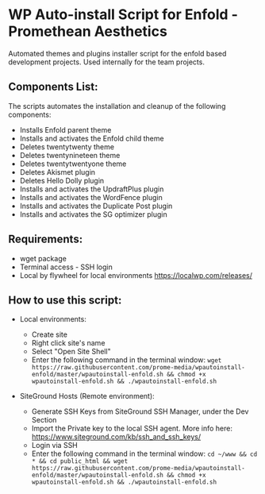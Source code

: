 # WP Auto-install Script for Enfold - Promethean Aesthetics
Automated themes and plugins installer script for the enfold based development projects. Used internally for the team projects.

## Components List:
The scripts automates the installation and cleanup of the following components:
- Installs Enfold parent theme
- Installs and activates the Enfold child theme
- Deletes twentytwenty theme
- Deletes twentynineteen theme
- Deletes twentytwentyone theme
- Deletes Akismet plugin
- Deletes Hello Dolly plugin
- Installs and activates the UpdraftPlus plugin
- Installs and activates the WordFence plugin
- Installs and activates the Duplicate Post plugin
- Installs and activates the SG optimizer plugin

## Requirements:
- wget package
- Terminal access - SSH login
- Local by flywheel for local environments https://localwp.com/releases/
## How to use this script:
- Local environments:
    - Create site
    - Right click site's name
    - Select "Open Site Shell"
    - Enter the following command in the terminal window: `wget https://raw.githubusercontent.com/prome-media/wpautoinstall-enfold/master/wpautoinstall-enfold.sh && chmod +x wpautoinstall-enfold.sh && ./wpautoinstall-enfold.sh`

- SiteGround Hosts (Remote environment):
    - Generate SSH Keys from SiteGround SSH Manager, under the Dev Section
    - Import the Private key to the local SSH agent. More info here: https://www.siteground.com/kb/ssh_and_ssh_keys/
    - Login via SSH
    - Enter the following command in the terminal window: `cd ~/www && cd * && cd public_html && wget https://raw.githubusercontent.com/prome-media/wpautoinstall-enfold/master/wpautoinstall-enfold.sh && chmod +x wpautoinstall-enfold.sh && ./wpautoinstall-enfold.sh`